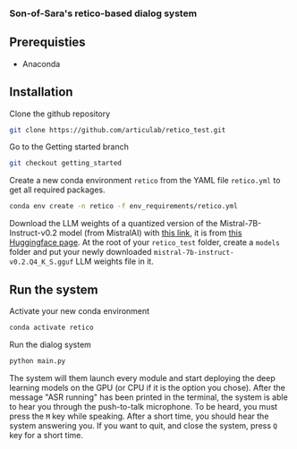 ### Son-of-Sara's retico-based dialog system

## Prerequisties

- Anaconda

## Installation

Clone the github repository

```bash
git clone https://github.com/articulab/retico_test.git
```

Go to the Getting started branch

```bash
git checkout getting_started
```

Create a new conda environment `retico` from the YAML file `retico.yml` to get all required packages.

```bash
conda env create -n retico -f env_requirements/retico.yml
```

Download the LLM weights of a quantized version of the Mistral-7B-Instruct-v0.2 model (from MistralAI) with [this link](https://huggingface.co/TheBloke/Mistral-7B-Instruct-v0.2-GGUF/resolve/main/mistral-7b-instruct-v0.2.Q4_K_S.gguf?download=true), it is from [this Huggingface page](https://huggingface.co/TheBloke/Mistral-7B-Instruct-v0.2-GGUF).
At the root of your `retico_test` folder, create a `models` folder and put your newly downloaded `mistral-7b-instruct-v0.2.Q4_K_S.gguf` LLM weights file in it.

## Run the system

Activate your new conda environment

```bash
conda activate retico
```

Run the dialog system

```bash
python main.py
```

The system will them launch every module and start deploying the deep learning models on the GPU (or CPU if it is the option you chose).
After the message "ASR running" has been printed in the terminal, the system is able to hear you through the push-to-talk microphone. To be heard, you must press the `M` key while speaking.
After a short time, you should hear the system answering you.
If you want to quit, and close the system, press `Q` key for a short time.
